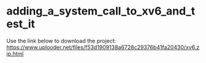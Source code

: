 # adding_a_system_call_to_xv6_and_test_it
Use the link below to download the project:
https://www.uplooder.net/files/f53d1909138a6728c29376b41fa20430/xv6.zip.html
